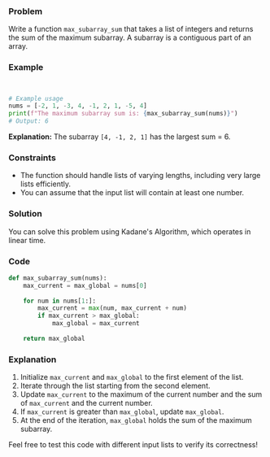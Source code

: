 ### Problem

Write a function `max_subarray_sum` that takes a list of integers and returns the sum of the maximum subarray. A subarray is a contiguous part of an array. 

### Example
```python


# Example usage
nums = [-2, 1, -3, 4, -1, 2, 1, -5, 4]
print(f"The maximum subarray sum is: {max_subarray_sum(nums)}")
# Output: 6
```
**Explanation:** The subarray `[4, -1, 2, 1]` has the largest sum = 6.



### Constraints
- The function should handle lists of varying lengths, including very large lists efficiently.
- You can assume that the input list will contain at least one number.

### Solution
You can solve this problem using Kadane's Algorithm, which operates in linear time.

### Code
```python
def max_subarray_sum(nums):
    max_current = max_global = nums[0]
    
    for num in nums[1:]:
        max_current = max(num, max_current + num)
        if max_current > max_global:
            max_global = max_current
            
    return max_global
```

### Explanation
1. Initialize `max_current` and `max_global` to the first element of the list.
2. Iterate through the list starting from the second element.
3. Update `max_current` to the maximum of the current number and the sum of `max_current` and the current number.
4. If `max_current` is greater than `max_global`, update `max_global`.
5. At the end of the iteration, `max_global` holds the sum of the maximum subarray.

Feel free to test this code with different input lists to verify its correctness!
